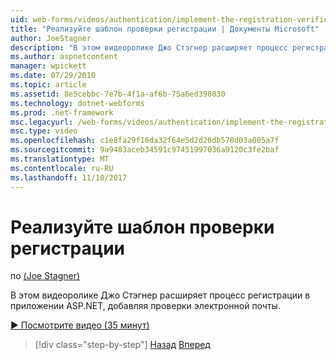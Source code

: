 ```yaml
---
uid: web-forms/videos/authentication/implement-the-registration-verification-pattern
title: "Реализуйте шаблон проверки регистрации | Документы Microsoft"
author: JoeStagner
description: "В этом видеоролике Джо Стэгнер расширяет процесс регистрации в приложении ASP.NET, добавляя проверки электронной почты."
ms.author: aspnetcontent
manager: wpickett
ms.date: 07/29/2010
ms.topic: article
ms.assetid: 8e5cebbc-7e7b-4f1a-af6b-75a6ed398030
ms.technology: dotnet-webforms
ms.prod: .net-framework
msc.legacyurl: /web-forms/videos/authentication/implement-the-registration-verification-pattern
msc.type: video
ms.openlocfilehash: c1e8fa29f16da32f64e5d2d26db578d03a005a7f
ms.sourcegitcommit: 9a9483aceb34591c97451997036a9120c3fe2baf
ms.translationtype: MT
ms.contentlocale: ru-RU
ms.lasthandoff: 11/10/2017
---
```

<a name="implement-the-registration-verification-pattern"></a>Реализуйте шаблон проверки регистрации
====================
по [(Joe Stagner)](https://github.com/JoeStagner)

В этом видеоролике Джо Стэгнер расширяет процесс регистрации в приложении ASP.NET, добавляя проверки электронной почты.

[&#9654; Посмотрите видео (35 минут)](https://channel9.msdn.com/Blogs/ASP-NET-Site-Videos/implement-the-registration-verification-pattern)

>[!div class="step-by-step"]
[Назад](logging-users-into-your-membership-system.md)
[Вперед](simple-web-service-authentication.md)
